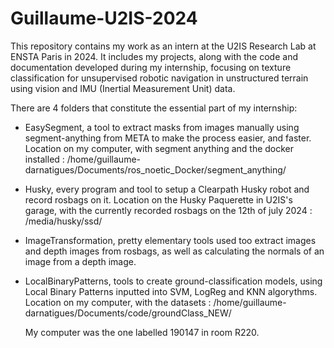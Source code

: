 # Guillaume-U2IS-2024
This repository contains my work as an intern at the U2IS Research Lab at ENSTA Paris in 2024. It includes my projects, along with the code and documentation developed during my internship, focusing on texture classification for unsupervised robotic navigation in unstructured terrain using vision and IMU (Inertial Measurement Unit) data.



There are 4 folders that constitute the essential part of my internship:

  - EasySegment, a tool to extract masks from images manually using segment-anything from META to make the process easier, and faster.
                  Location on my computer, with segment anything and the docker installed : /home/guillaume-darnatigues/Documents/ros_noetic_Docker/segment_anything/
  - Husky, every program and tool to setup a Clearpath Husky robot and record rosbags on it.
                  Location on the Husky Paquerette in U2IS's garage, with the currently recorded rosbags on the 12th of july 2024 : /media/husky/ssd/
  - ImageTransformation, pretty elementary tools used too extract images and depth images from rosbags, as well as calculating the normals of an image from a depth image.
  - LocalBinaryPatterns, tools to create ground-classification models, using Local Binary Patterns inputted into SVM, LogReg and KNN algorythms.
                  Location on my computer, with the datasets : /home/guillaume-darnatigues/Documents/code/groundClass_NEW/

    My computer was the one labelled 190147 in room R220.
